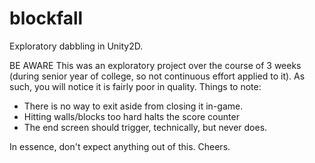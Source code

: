 # blockfall
Exploratory dabbling in Unity2D.

BE AWARE
This was an exploratory project over the course of 3 weeks (during senior year of college, so not continuous effort applied to it).
As such, you will notice it is fairly poor in quality. Things to note:

- There is no way to exit aside from closing it in-game.
- Hitting walls/blocks too hard halts the score counter
- The end screen should trigger, technically, but never does. 

In essence, don't expect anything out of this. Cheers.
